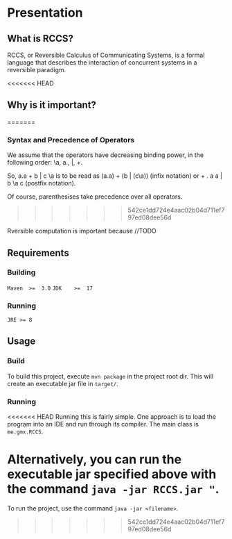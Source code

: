 # Presentation

## What is RCCS?
RCCS, or Reversible Calculus of Communicating Systems, is a formal language that describes the interaction of concurrent systems in a reversible paradigm.

<<<<<<< HEAD
## Why is it important?
=======
### Syntax and Precedence of Operators

We assume that the operators have decreasing binding power, in the following order: \a, a., |, +.
    
So, a.a + b | c \a is to be read as (a.a) + (b | (c\a)) (infix notation) or + . a a | b \a c  (postfix notation).

Of course, parenthesises take precedence over all operators.

>>>>>>> 542ce1dd724e4aac02b04d711ef797ed08dee56d

Rversible computation is important because 
//TODO

## Requirements

### Building
`Maven  >=  3.0`
`JDK    >=  17`

### Running
`JRE >= 8`

## Usage

### Build

To build this project, execute `mvn package` in the project root dir. This will create an executable jar file
in `target/`.

### Running
<<<<<<< HEAD
Running this is fairly simple. One approach is to load the program into an IDE and run through its compiler.
The main class is `me.gmx.RCCS`. 

Alternatively, you can run the executable jar specified above with the command `java -jar RCCS.jar "`.
=======
To run the project, use the command `java -jar <filename>`.
>>>>>>> 542ce1dd724e4aac02b04d711ef797ed08dee56d
